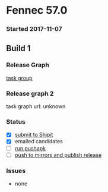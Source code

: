 # Fennec 57.0

### Started 2017-11-07

## Build 1


### Release Graph
[task group](https://tools.taskcluster.net/push-inspector/#/d343GBDQQAqxpax-zFd1CA)

### Release graph 2
task graph url: unknown

### Status
- [x] [submit to Shipit](https://wiki.mozilla.org/Release:Release_Automation_on_Mercurial:Starting_a_Release#Submit_to_Ship_It)
- [x] emailed candidates
- [ ] [run pushapk](https://github.com/mozilla/releasewarrior/blob/master/how-tos/relpro.md#2-push-to-google-play-store)
- [ ] [push to mirrors and publish release](https://github.com/mozilla/releasewarrior/blob/master/how-tos/relpro.md#3-push-to-releases-dir-mirrors)

### Issues
- none

